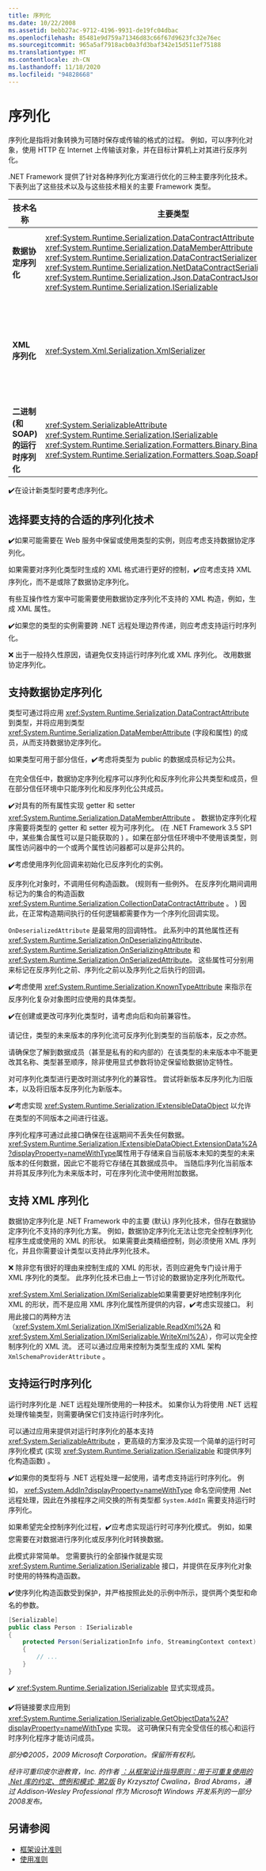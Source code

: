 ```yaml
---
title: 序列化
ms.date: 10/22/2008
ms.assetid: bebb27ac-9712-4196-9931-de19fc04dbac
ms.openlocfilehash: 85481e9d759a71346d83c66f67d9623fc32e76ec
ms.sourcegitcommit: 965a5af7918acb0a3fd3baf342e15d511ef75188
ms.translationtype: MT
ms.contentlocale: zh-CN
ms.lasthandoff: 11/18/2020
ms.locfileid: "94828668"
---
```

# <a name="serialization"></a>序列化
序列化是指将对象转换为可随时保存或传输的格式的过程。 例如，可以序列化对象，使用 HTTP 在 Internet 上传输该对象，并在目标计算机上对其进行反序列化。

 .NET Framework 提供了针对各种序列化方案进行优化的三种主要序列化技术。 下表列出了这些技术以及与这些技术相关的主要 Framework 类型。

|**技术名称**|**主要类型**|**方案**|
|-------------------------|--------------------|-------------------|
|**数据协定序列化**|<xref:System.Runtime.Serialization.DataContractAttribute> <br /> <xref:System.Runtime.Serialization.DataMemberAttribute> <br /> <xref:System.Runtime.Serialization.DataContractSerializer> <br /> <xref:System.Runtime.Serialization.NetDataContractSerializer> <br /> <xref:System.Runtime.Serialization.Json.DataContractJsonSerializer> <br /> <xref:System.Runtime.Serialization.ISerializable>|常规持久性<br />Web 服务<br />JSON|
|**XML 序列化**|<xref:System.Xml.Serialization.XmlSerializer>|对 XML 形状具有完全控制的 XML 格式|
|**二进制 (和 SOAP) 的运行时序列化**|<xref:System.SerializableAttribute> <br /> <xref:System.Runtime.Serialization.ISerializable> <br /> <xref:System.Runtime.Serialization.Formatters.Binary.BinaryFormatter> <br /> <xref:System.Runtime.Serialization.Formatters.Soap.SoapFormatter>|.NET 远程处理|

 ✔️在设计新类型时要考虑序列化。

## <a name="choosing-the-right-serialization-technology-to-support"></a>选择要支持的合适的序列化技术
 ✔️如果可能需要在 Web 服务中保留或使用类型的实例，则应考虑支持数据协定序列化。

 如果需要对序列化类型时生成的 XML 格式进行更好的控制，✔️应考虑支持 XML 序列化，而不是或除了数据协定序列化。

 有些互操作性方案中可能需要使用数据协定序列化不支持的 XML 构造，例如，生成 XML 属性。

 ✔️如果您的类型的实例需要跨 .NET 远程处理边界传递，则应考虑支持运行时序列化。

 ❌ 出于一般持久性原因，请避免仅支持运行时序列化或 XML 序列化。 改用数据协定序列化。

## <a name="supporting-data-contract-serialization"></a>支持数据协定序列化
 类型可通过将应用 <xref:System.Runtime.Serialization.DataContractAttribute> 到类型，并将应用到类型 <xref:System.Runtime.Serialization.DataMemberAttribute> (字段和属性) 的成员，从而支持数据协定序列化。

 如果类型可用于部分信任，✔️考虑将类型为 public 的数据成员标记为公共。

 在完全信任中，数据协定序列化程序可以序列化和反序列化非公共类型和成员，但在部分信任环境中只能序列化和反序列化公共成员。

 ✔️对具有的所有属性实现 getter 和 setter <xref:System.Runtime.Serialization.DataMemberAttribute> 。 数据协定序列化程序需要将类型的 getter 和 setter 视为可序列化。  (在 .NET Framework 3.5 SP1 中，某些集合属性可以是只能获取的 ) 。如果在部分信任环境中不使用该类型，则属性访问器中的一个或两个属性访问器都可以是非公共的。

 ✔️考虑使用序列化回调来初始化已反序列化的实例。

 反序列化对象时，不调用任何构造函数。  (规则有一些例外。 在反序列化期间调用标记为的集合的构造函数 <xref:System.Runtime.Serialization.CollectionDataContractAttribute> 。 ) 因此，在正常构造期间执行的任何逻辑都需要作为一个序列化回调实现。

 `OnDeserializedAttribute` 是最常用的回调特性。 此系列中的其他属性还有 <xref:System.Runtime.Serialization.OnDeserializingAttribute>、<xref:System.Runtime.Serialization.OnSerializingAttribute> 和 <xref:System.Runtime.Serialization.OnSerializedAttribute>。 这些属性可分别用来标记在反序列化之前、序列化之前以及序列化之后执行的回调。

 ✔️考虑使用 <xref:System.Runtime.Serialization.KnownTypeAttribute> 来指示在反序列化复杂对象图时应使用的具体类型。

 ✔️在创建或更改可序列化类型时，请考虑向后和向前兼容性。

 请记住，类型的未来版本的序列化流可反序列化到类型的当前版本，反之亦然。

 请确保您了解到数据成员（甚至是私有的和内部的）在该类型的未来版本中不能更改其名称、类型甚至顺序，除非使用显式参数将协定保留给数据协定特性。

 对可序列化类型进行更改时测试序列化的兼容性。 尝试将新版本反序列化为旧版本，以及将旧版本反序列化为新版本。

 ✔️考虑实现 <xref:System.Runtime.Serialization.IExtensibleDataObject> 以允许在类型的不同版本之间进行往返。

 序列化程序可通过此接口确保在往返期间不丢失任何数据。 <xref:System.Runtime.Serialization.IExtensibleDataObject.ExtensionData%2A?displayProperty=nameWithType>属性用于存储来自当前版本未知的类型的未来版本的任何数据，因此它不能将它存储在其数据成员中。 当随后序列化当前版本并将其反序列化为未来版本时，可在序列化流中使用附加数据。

## <a name="supporting-xml-serialization"></a>支持 XML 序列化
 数据协定序列化是 .NET Framework 中的主要 (默认) 序列化技术，但存在数据协定序列化不支持的序列化方案。 例如，数据协定序列化无法让您完全控制序列化程序生成或使用的 XML 的形状。 如果需要此类精细控制，则必须使用 XML 序列化，并且你需要设计类型以支持此序列化技术。

 ❌ 除非您有很好的理由来控制生成的 XML 的形状，否则应避免专门设计用于 XML 序列化的类型。 此序列化技术已由上一节讨论的数据协定序列化所取代。

 <xref:System.Xml.Serialization.IXmlSerializable>如果需要更好地控制序列化 XML 的形状，而不是应用 XML 序列化属性所提供的内容，✔️考虑实现接口。 利用此接口的两种方法（<xref:System.Xml.Serialization.IXmlSerializable.ReadXml%2A> 和 <xref:System.Xml.Serialization.IXmlSerializable.WriteXml%2A>），你可以完全控制序列化的 XML 流。 还可以通过应用来控制为类型生成的 XML 架构 `XmlSchemaProviderAttribute` 。

## <a name="supporting-runtime-serialization"></a>支持运行时序列化
 运行时序列化是 .NET 远程处理所使用的一种技术。 如果你认为将使用 .NET 远程处理传输类型，则需要确保它们支持运行时序列化。

 可以通过应用来提供对运行时序列化的基本支持 <xref:System.SerializableAttribute> ，更高级的方案涉及实现一个简单的运行时可序列化模式 (实现 <xref:System.Runtime.Serialization.ISerializable> 和提供序列化构造函数) 。

 ✔️如果你的类型将与 .NET 远程处理一起使用，请考虑支持运行时序列化。 例如， <xref:System.AddIn?displayProperty=nameWithType> 命名空间使用 .Net 远程处理，因此在外接程序之间交换的所有类型都 `System.AddIn` 需要支持运行时序列化。

 如果希望完全控制序列化过程，✔️应考虑实现运行时可序列化模式。 例如，如果您需要在对数据进行序列化或反序列化时转换数据。

 此模式非常简单。 您需要执行的全部操作就是实现 <xref:System.Runtime.Serialization.ISerializable> 接口，并提供在反序列化对象时使用的特殊构造函数。

 ✔️使序列化构造函数受到保护，并严格按照此处的示例中所示，提供两个类型和命名的参数。

```csharp
[Serializable]
public class Person : ISerializable
{
    protected Person(SerializationInfo info, StreamingContext context)
    {
        // ...
    }
}
```

 ✔️ <xref:System.Runtime.Serialization.ISerializable> 显式实现成员。

 ✔️将链接要求应用到 <xref:System.Runtime.Serialization.ISerializable.GetObjectData%2A?displayProperty=nameWithType> 实现。 这可确保只有完全受信任的核心和运行时序列化程序才能访问成员。

 *部分©2005，2009 Microsoft Corporation。保留所有权利。*

 *经许可重印皮尔逊教育，Inc. 的作者 [：从框架设计指导原则：用于可重复使用的 .Net 库的约定、惯例和模式; 第2版](https://www.informit.com/store/framework-design-guidelines-conventions-idioms-and-9780321545619) By Krzysztof Cwalina，Brad Abrams，通过 Addison-Wesley Professional 作为 Microsoft Windows 开发系列的一部分2008发布。*

## <a name="see-also"></a>另请参阅

- [框架设计准则](index.md)
- [使用准则](usage-guidelines.md)

